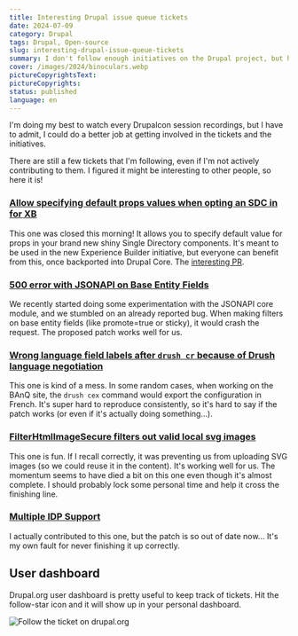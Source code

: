 ```yaml
---
title: Interesting Drupal issue queue tickets
date: 2024-07-09
category: Drupal
tags: Drupal, Open-source
slug: interesting-drupal-issue-queue-tickets
summary: I don't follow enough initiatives on the Drupal project, but here's a few tickets I do follow! 
cover: /images/2024/binoculars.webp
pictureCopyrightsText:
pictureCopyrights: 
status: published
language: en
---
```


I'm doing my best to watch every Drupalcon session recordings, but I have to admit, I could do a better job at getting
involved in the tickets and the initiatives.

There are still a few tickets that I'm following, even if I'm not actively contributing to them. I figured it might be interesting to other people, so here it is!

### [Allow specifying default props values when opting an SDC in for XB](https://www.drupal.org/project/experience_builder/issues/3452397)

This one was closed this morning! It allows you to specify default value for props in your brand new shiny Single Directory components. It's meant to be
used in the new Experience Builder initiative, but everyone can benefit from this, once backported into Drupal Core. The [interesting PR](https://git.drupalcode.org/project/experience_builder/-/merge_requests/63/diffs#a3623cce4d184762b4733618a86061e519fea6b9).

### [500 error with JSONAPI on Base Entity Fields](https://www.drupal.org/project/field_permissions/issues/3411976)

We recently started doing some experimentation with the JSONAPI core module, and we stumbled on an already reported bug.
When making filters on base entity fields (like promote=true or sticky), it would crash the request. The proposed patch works well for us.

### [Wrong language field labels after `drush cr` because of Drush language negotiation](https://www.drupal.org/project/drupal/issues/3221375)

This one is kind of a mess.
In some random cases, when working on the BAnQ site, the `drush cex` command would export the configuration in French.
It's super hard to reproduce 
consistently, so it's hard to say if the patch works (or even if it's actually doing something...).

### [FilterHtmlImageSecure filters out valid local svg images](https://www.drupal.org/project/drupal/issues/2855653)

This one is fun. If I recall correctly, it was preventing us from uploading SVG images (so we could reuse it in the content). It's working well for us.
The momentum seems to have died a bit on this one even though it's almost complete. I should probably lock some personal time and help it cross the finishing line.

### [Multiple IDP Support](https://www.drupal.org/project/samlauth/issues/3088092)

I actually contributed to this one, but the patch is so out of date now... It's my own fault for never finishing it up correctly.

## User dashboard

Drupal.org user dashboard is pretty useful to keep track of tickets.
Hit the follow-star icon and it will show up in your personal dashboard.

![Follow the ticket on drupal.org](/images/2024/follow.png)
